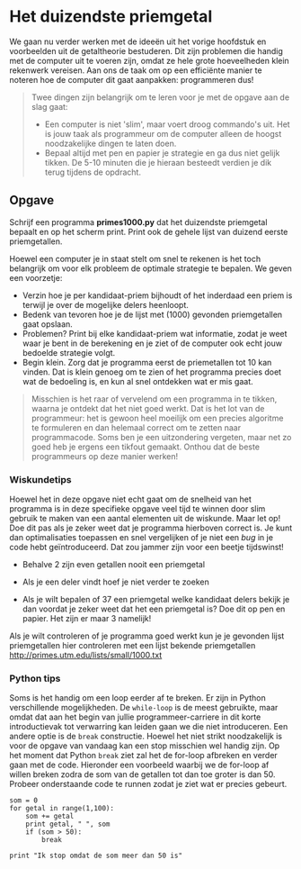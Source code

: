 # Het duizendste priemgetal

We gaan nu verder werken met de ideeën uit het vorige hoofdstuk en voorbeelden uit de getaltheorie bestuderen. Dit zijn problemen die handig met de computer uit te voeren zijn, omdat ze hele grote hoeveelheden klein rekenwerk vereisen. Aan ons de taak om op een efficiënte manier te noteren hoe de computer dit gaat aanpakken: programmeren dus!

> Twee dingen zijn belangrijk om te leren voor je met de opgave aan de slag gaat:
> 
> - Een computer is niet 'slim', maar voert droog commando's uit. Het is jouw taak als programmeur  om de computer alleen de hoogst noodzakelijke dingen te laten doen. 
> - Bepaal altijd met pen en papier je strategie en ga dus niet gelijk tikken. De 5-10 minuten die je hieraan besteedt verdien je dik terug tijdens de opdracht.
 
## Opgave

Schrijf een programma **primes1000.py** dat het duizendste priemgetal bepaalt en op het scherm print. Print ook de gehele lijst van duizend eerste priemgetallen.

Hoewel een computer je in staat stelt om snel te rekenen is het toch belangrijk om voor elk probleem de optimale strategie te bepalen. We geven een voorzetje:

- Verzin hoe je per kandidaat-priem bijhoudt of het inderdaad een priem is terwijl je over de mogelijke delers heenloopt.
- Bedenk van tevoren hoe je de lijst met (1000) gevonden priemgetallen gaat opslaan.
- Problemen? Print bij elke kandidaat-priem wat informatie, zodat je weet waar je bent in de berekening en je ziet of de computer ook echt jouw bedoelde strategie volgt.
- Begin klein. Zorg dat je programma eerst de priemetallen tot 10 kan vinden. Dat is klein genoeg om te zien of het programma precies doet wat de bedoeling is, en kun al snel ontdekken wat er mis gaat.

> Misschien is het raar of vervelend om een programma in te tikken, waarna je ontdekt dat het niet goed werkt. Dat is het lot van de programmeur: het is gewoon heel moeilijk om een precies algoritme te formuleren en dan helemaal correct om te zetten naar programmacode. Soms ben je een uitzondering vergeten, maar net zo goed heb je ergens een tikfout gemaakt. Onthou dat de beste programmeurs op deze manier werken!

     
### Wiskundetips

Hoewel het in deze opgave niet echt gaat om de snelheid van het programma is in deze specifieke opgave veel tijd te winnen door slim gebruik te maken van een aantal elementen uit de wiskunde. Maar let op! Doe dit pas als je zeker weet dat je programma hierboven correct is. Je kunt dan optimalisaties toepassen en snel vergelijken of je niet een *bug* in je code hebt geïntroduceerd. Dat zou jammer zijn voor een beetje tijdswinst!

- Behalve 2 zijn even getallen nooit een priemgetal

- Als je een deler vindt hoef je niet verder te zoeken

- Als je wilt bepalen of 37 een priemgetal welke kandidaat delers bekijk je dan voordat je zeker weet dat het een priemgetal is? Doe dit op pen en papier. Het zijn er maar 3 namelijk!

Als je wilt controleren of je programma goed werkt kun je je gevonden lijst priemgetallen hier controleren met een lijst bekende priemgetallen <http://primes.utm.edu/lists/small/1000.txt>


### Python tips

Soms is het handig om een loop eerder af te breken. Er zijn in Python verschillende mogelijkheden. De `while-loop` is 
de meest gebruikte, maar omdat dat aan het begin van jullie programmeer-carriere in dit korte introductievak tot 
verwarring kan leiden gaan we die niet introduceren. Een andere optie is de `break` constructie. Hoewel het niet 
strikt noodzakelijk is voor de opgave van vandaag kan een stop misschien wel handig zijn. Op het moment dat Python 
`break` ziet zal het de for-loop afbreken en verder gaan met de code. Hieronder een voorbeeld waarbij we de for-loop 
af willen breken zodra de som van de getallen tot dan toe groter is dan 50. Probeer onderstaande code te runnen zodat je 
ziet wat er precies gebeurt.

    som = 0
    for getal in range(1,100):
        som += getal
        print getal, " ", som
        if (som > 50): 
            break
            
    print "Ik stop omdat de som meer dan 50 is"  